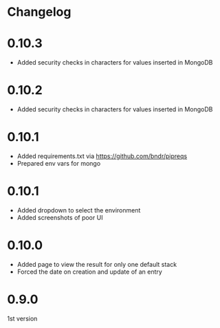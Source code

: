# Changelog


0.10.3
======

 - Added security checks in characters for values inserted in MongoDB

0.10.2
======

 - Added security checks in characters for values inserted in MongoDB

0.10.1
======

 - Added requirements.txt via https://github.com/bndr/pipreqs
 - Prepared env vars for mongo

0.10.1
======

 - Added dropdown to select the environment
 - Added screenshots of poor UI

0.10.0
======

 - Added page to view the result for only one default stack
 - Forced the date on creation and update of an entry


0.9.0 
=====

1st version

